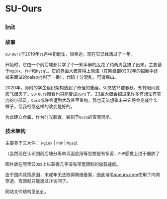 # SU-Ours

## Init

### 故事

`SU-Ours`于2019年九月中旬诞生，很幸运，现在它已经活过了一年。

开始时，它由一个前后端都只学了个一知半解的[人](https://github.com/flwfdd)花了约两周乱搞了出来，主要基于`Nginx`、`PHP`和`Mysql`。它的界面大概算得上简洁（在网络部0202年的招新中还被来面试的dalao批判了一番），代码十分混乱，可谓屎山。

2020年，师附的学生组织架构遭到了奇怪的重组，`SU`悠悠`75`载春秋，却转眼间就灰飞烟灭了。`SU-Ours`眼看也只能变成`Ours`了。23届大概会招进来许多有想法有实力的小部员，`Ours`或许会遭到大改甚至重构，我也无法想象未来它将会变成什么样子，但我相信这样的改变是好的。

为此建立仓库，作为时光胶囊，铭刻下`Ours`的雪泥鸿爪。

### 技术架构

主要基于三大件： `Nginx` | `PHP` | `Mysql`

（当然现在认识到前后端分离单页面应用等思想是有多香，`PHP`感觉上过于臃肿了

图片放在阿里云`OSS`上以获得几乎没有带宽限制的加载速度。

由于国内政策原因，未成年无法取得网络备案，因此域名[suours.com](http://suours.com)使用了内网穿透，否则就只能通过`IP`访问了。

网站文件结构见[html](https://github.com/SF-ND/ours/html)。